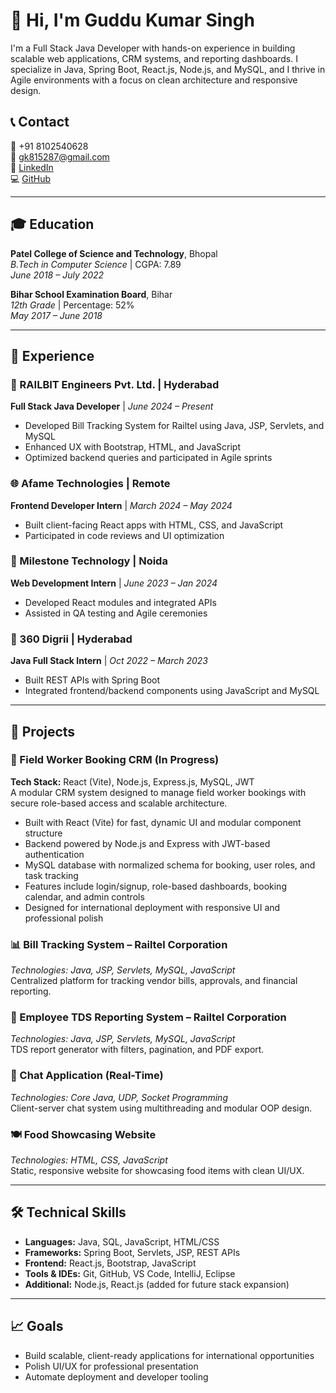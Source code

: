 # 👋 Hi, I'm Guddu Kumar Singh

I'm a Full Stack Java Developer with hands-on experience in building scalable web applications, CRM systems, and reporting dashboards. I specialize in Java, Spring Boot, React.js, Node.js, and MySQL, and I thrive in Agile environments with a focus on clean architecture and responsive design.

## 📞 Contact
📱 +91 8102540628  
📧 gk815287@gmail.com  
🔗 [LinkedIn](https://linkedin.com/in/guddukumarsingh1)  
💻 [GitHub](https://github.com/guddurailbit)

---

## 🎓 Education

**Patel College of Science and Technology**, Bhopal  
_B.Tech in Computer Science_ | CGPA: 7.89  
_June 2018 – July 2022_

**Bihar School Examination Board**, Bihar  
_12th Grade_ | Percentage: 52%  
_May 2017 – June 2018_

---

## 💼 Experience

### 🚀 RAILBIT Engineers Pvt. Ltd. | Hyderabad  
**Full Stack Java Developer** | _June 2024 – Present_  
- Developed Bill Tracking System for Railtel using Java, JSP, Servlets, and MySQL  
- Enhanced UX with Bootstrap, HTML, and JavaScript  
- Optimized backend queries and participated in Agile sprints

### 🌐 Afame Technologies | Remote  
**Frontend Developer Intern** | _March 2024 – May 2024_  
- Built client-facing React apps with HTML, CSS, and JavaScript  
- Participated in code reviews and UI optimization

### 🧪 Milestone Technology | Noida  
**Web Development Intern** | _June 2023 – Jan 2024_  
- Developed React modules and integrated APIs  
- Assisted in QA testing and Agile ceremonies

### 🧱 360 Digrii | Hyderabad  
**Java Full Stack Intern** | _Oct 2022 – March 2023_  
- Built REST APIs with Spring Boot  
- Integrated frontend/backend components using JavaScript and MySQL

---

## 🧩 Projects

### 🔧 Field Worker Booking CRM (In Progress)  
**Tech Stack:** React (Vite), Node.js, Express.js, MySQL, JWT  
A modular CRM system designed to manage field worker bookings with secure role-based access and scalable architecture.  
- Built with React (Vite) for fast, dynamic UI and modular component structure  
- Backend powered by Node.js and Express with JWT-based authentication  
- MySQL database with normalized schema for booking, user roles, and task tracking  
- Features include login/signup, role-based dashboards, booking calendar, and admin controls  
- Designed for international deployment with responsive UI and professional polish

### 📊 Bill Tracking System – Railtel Corporation  
_Technologies: Java, JSP, Servlets, MySQL, JavaScript_  
Centralized platform for tracking vendor bills, approvals, and financial reporting.

### 🧾 Employee TDS Reporting System – Railtel Corporation  
_Technologies: Java, JSP, Servlets, MySQL, JavaScript_  
TDS report generator with filters, pagination, and PDF export.

### 💬 Chat Application (Real-Time)  
_Technologies: Core Java, UDP, Socket Programming_  
Client-server chat system using multithreading and modular OOP design.

### 🍽️ Food Showcasing Website  
_Technologies: HTML, CSS, JavaScript_  
Static, responsive website for showcasing food items with clean UI/UX.

---

## 🛠 Technical Skills

- **Languages:** Java, SQL, JavaScript, HTML/CSS  
- **Frameworks:** Spring Boot, Servlets, JSP, REST APIs  
- **Frontend:** React.js, Bootstrap, JavaScript  
- **Tools & IDEs:** Git, GitHub, VS Code, IntelliJ, Eclipse  
- **Additional:** Node.js, React.js (added for future stack expansion)

---

## 📈 Goals

- Build scalable, client-ready applications for international opportunities  
- Polish UI/UX for professional presentation  
- Automate deployment and developer tooling  
